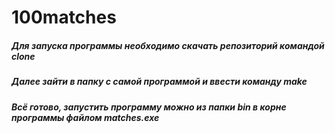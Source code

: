 # 100matches
##### Для запуска программы необходимо скачать репозиторий командой clone
##### Далее зайти в папку с самой программой и ввести команду make
##### Всё готово, запустить программу можно из папки bin в корне программы файлом matches.exe
